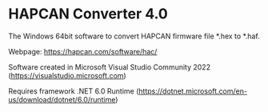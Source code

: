 # HAPCAN Converter 4.0

The Windows 64bit software to convert HAPCAN firmware file *.hex to *.haf.

Webpage: https://hapcan.com/software/hac/

Software created in Microsoft Visual Studio Community 2022 (https://visualstudio.microsoft.com)

Requires framework .NET 6.0 Runtime (https://dotnet.microsoft.com/en-us/download/dotnet/6.0/runtime)

